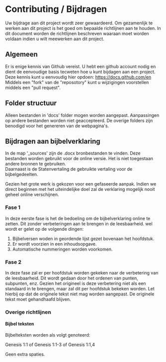 # Contributing / Bijdragen

Uw bijdrage aan dit project wordt zeer gewaardeerd. Om gezamenlijk te werken aan dit project is het goed om bepaalde richtlijnen aan te houden. 
In dit document worden de richtlijnen beschreven waaraan moet worden voldaan indien u wilt meewerken aan dit project. 

## Algemeen

Er is enige kennis van Github vereist. U hebt een github account nodig en dient de eenvoudige basis tecweten hoe u kunt bijdagen aan een project. 
Deze kennis kunt u eenvoudig hier opdoen: https://docs.github.com/en
Middels een "fork" van de "reposotory" kunt u wijzigingen voorstellen middels een "pull request". 

## Folder structuur

Alleen bestanden in 'docs' folder mogen worden aangepast. Aanpassingen op andere bestanden worden niet geaccepteerd. 
De overige folders zijn benodigd voor het genereren van de webpagina's. 

## Bijdragen aan bijbelverklaring

In de map '_sources' zijn de .docx bronbestanden te vinden. Deze bestanden worden gebruikt voor de online versie. Het is niet toegestaan andere bronnen te gebruiken.  
Daarnaast is de Statenvertaling de gebruikte vertaling voor de bijbelgedeelten. 

Gezien het grote werk is gekozen voor een gefaseerde aanpak. Indien we direct beginnen met het uiteindelijke doel zal de verklaring mogelijk nooit geheel online verschijnen. 

### Fase 1

In deze eerste fase is het de bedoeling om de bijbelverklaring online te zetten. Dit zonder verbeteringen aan te brengen in de leesbaarheid.
wel wordt er gelet op de volgende dingen:

1. Bijbelversen woden in geordende lijst gezet bovenaan het hoofdstuk.
2. Er wordt voorzien in een inhoudsopgave.
3. Automatische nummeringen worden voorkomen.

### Fase 2

In deze fase zal er per hoofdstuk worden gekeken naar de verbetering van de leesbaarheid. Dit wordt gedaan door het ordenen van punten, subpunten, enz. Gezien het origineel is deze verbetering niet als een standaard in te brengen, maar zal dit per hoofdstuk bekeken worden. Let hierbij op dat de originele tekst niet mag worden aangepast. De originele tekst moet gehandhaafd blijven. 

### Overige richtlijnen

#### Bijbel teksten

Bijbelteksten worden als volgt genoteerd: 

Genesis 1:1 of Genesis 1:1-3 of Genesis 1:1,4

Geen extra spaties. 


